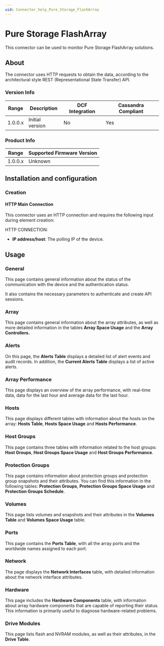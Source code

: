 ```yaml
---
uid: Connector_help_Pure_Storage_FlashArray
---
```


# Pure Storage FlashArray

This connector can be used to monitor Pure Storage FlashArray solutions.

## About

The connector uses HTTP requests to obtain the data, according to the architectural style REST (Representational State Transfer) API.

### Version Info

| **Range** | **Description** | **DCF Integration** | **Cassandra Compliant** |
|------------------|-----------------|---------------------|-------------------------|
| 1.0.0.x          | Initial version | No                  | Yes                     |

### Product Info

| Range | Supported Firmware Version |
|------------------|-----------------------------|
| 1.0.0.x          | Unknown                     |

## Installation and configuration

### Creation

#### HTTP Main Connection

This connector uses an HTTP connection and requires the following input during element creation:

HTTP CONNECTION:

- **IP address/host**: The polling IP of the device.

## Usage

### General

This page contains general information about the status of the communication with the device and the authentication status.

It also contains the necessary parameters to authenticate and create API sessions.

### Array

This page contains general information about the array attributes, as well as more detailed information in the tables **Array Space Usage** and the **Array Controllers.**

### Alerts

On this page, the **Alerts Table** displays a detailed list of alert events and audit records. In addition, the **Current Alerts Table** displays a list of active alerts.

### Array Performance

This page displays an overview of the array performance, with real-time data, data for the last hour and average data for the last hour.

### Hosts

This page displays different tables with information about the hosts on the array: **Hosts Table**, **Hosts Space Usage** and **Hosts Performance**.

### Host Groups

This page contains three tables with information related to the host groups: **Host Groups**, **Host Groups Space Usage** and **Host Groups Performance**.

### Protection Groups

This page contains information about protection groups and protection group snapshots and their attributes. You can find this information in the following tables: **Protection Groups**, **Protection Groups Space Usage** and **Protection Groups Schedule**.

### Volumes

This page lists volumes and snapshots and their attributes in the **Volumes Table** and **Volumes Space Usage** table.

### Ports

This page contains the **Ports Table**, with all the array ports and the worldwide names assigned to each port.

### Network

The page displays the **Network Interfaces** table, with detailed information about the network interface attributes.

### Hardware

This page includes the **Hardware Components** table, with information about array hardware components that are capable of reporting their status. This information is primarily useful to diagnose hardware-related problems.

### Drive Modules

This page lists flash and NVRAM modules, as well as their attributes, in the **Drive Table**.
